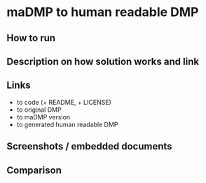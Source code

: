 # maDMP to human readable DMP

## How to run

## Description on how solution works and link 

## Links
- to code (+ README, + LICENSE)
- to original DMP
- to maDMP version
- to generated human readable DMP

## Screenshots / embedded documents


## Comparison
